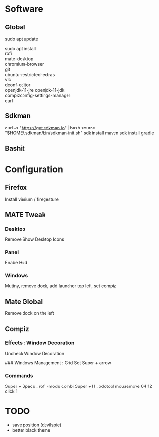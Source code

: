 # Software

## Global
sudo apt update

sudo apt install \
rofi \
mate-desktop \
chromium-browser \
git \
ubuntu-restricted-extras \
vlc \
dconf-editor \
openjdk-11-jre openjdk-11-jdk \
compizconfig-settings-manager \
curl

## Sdkman
  curl -s "https://get.sdkman.io" | bash 
  source "$HOME/.sdkman/bin/sdkman-init.sh"
  sdk install maven
  sdk install gradle
  
## Bashit


# Configuration
## Firefox
Install vimium / firegesture

## MATE Tweak
### Desktop 
Remove Show Desktop Icons

### Panel
Enabe Hud

### Windows
Mutiny, remove dock, add launcher top left, set compiz

## Mate Global
Remove dock on the left

## Compiz

### Effects : Window Decoration
Uncheck Window Decoration

### Windows Management : Grid
Set Super + arrow

### Commands
Super + Space : rofi -mode combi
Super + H : xdotool mousemove 64 12 click 1

# TODO
* save position (devilspie)
* better black theme







